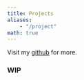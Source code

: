 ```yaml
---
title: Projects
aliases:
    - "/project"
math: true
---
```


Visit my [github](https://github.com/JINO-ROHIT/) for more. 

### WIP